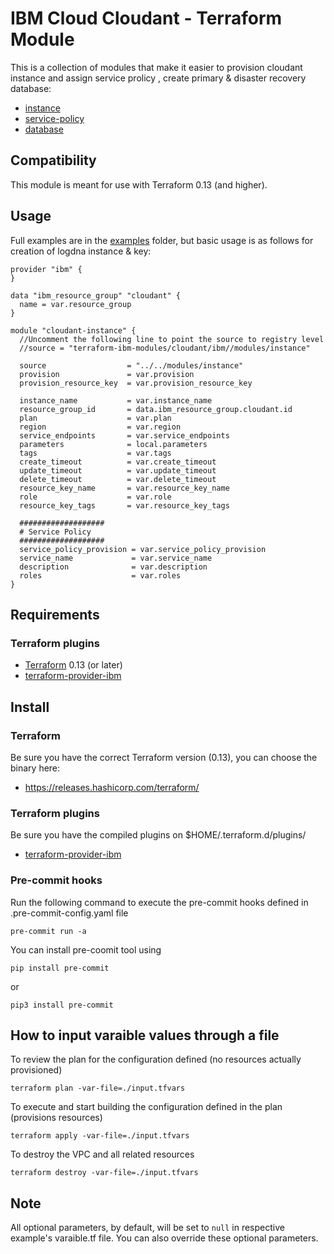 # IBM Cloud Cloudant - Terraform Module

This is a collection of modules that make it easier to provision cloudant instance and assign service prolicy , create primary & disaster recovery database:
* [instance](modules/instance)
* [service-policy](modules/service-policy)
* [database](modules/database)

## Compatibility

This module is meant for use with Terraform 0.13 (and higher).

## Usage

Full examples are in the [examples](./examples/) folder, but basic usage is as follows for creation of logdna instance & key:

```hcl
provider "ibm" {
}

data "ibm_resource_group" "cloudant" {
  name = var.resource_group
}

module "cloudant-instance" {
  //Uncomment the following line to point the source to registry level
  //source = "terraform-ibm-modules/cloudant/ibm//modules/instance"

  source                  = "../../modules/instance"
  provision               = var.provision
  provision_resource_key  = var.provision_resource_key

  instance_name           = var.instance_name
  resource_group_id       = data.ibm_resource_group.cloudant.id
  plan                    = var.plan
  region                  = var.region
  service_endpoints       = var.service_endpoints
  parameters              = local.parameters
  tags                    = var.tags
  create_timeout          = var.create_timeout
  update_timeout          = var.update_timeout
  delete_timeout          = var.delete_timeout
  resource_key_name       = var.resource_key_name
  role                    = var.role
  resource_key_tags       = var.resource_key_tags

  ###################
  # Service Policy
  ###################
  service_policy_provision = var.service_policy_provision
  service_name             = var.service_name
  description              = var.description
  roles                    = var.roles
}

```

## Requirements

### Terraform plugins

- [Terraform](https://www.terraform.io/downloads.html) 0.13 (or later)
- [terraform-provider-ibm](https://github.com/IBM-Cloud/terraform-provider-ibm)

## Install

### Terraform

Be sure you have the correct Terraform version (0.13), you can choose the binary here:
- https://releases.hashicorp.com/terraform/

### Terraform plugins

Be sure you have the compiled plugins on $HOME/.terraform.d/plugins/

- [terraform-provider-ibm](https://github.com/IBM-Cloud/terraform-provider-ibm)

### Pre-commit hooks

Run the following command to execute the pre-commit hooks defined in .pre-commit-config.yaml file
```
pre-commit run -a
```
You can install pre-coomit tool using

```
pip install pre-commit
```
or
```
pip3 install pre-commit
```
## How to input varaible values through a file

To review the plan for the configuration defined (no resources actually provisioned)
```
terraform plan -var-file=./input.tfvars
```
To execute and start building the configuration defined in the plan (provisions resources)
```
terraform apply -var-file=./input.tfvars
```

To destroy the VPC and all related resources
```
terraform destroy -var-file=./input.tfvars
```

## Note

All optional parameters, by default, will be set to `null` in respective example's varaible.tf file. You can also override these optional parameters.

